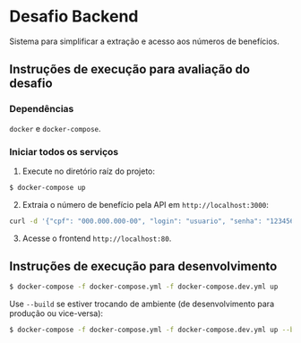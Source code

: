 # Desafio Backend

Sistema para simplificar a extração e acesso aos números de benefícios.

## Instruções de execução para avaliação do desafio

### Dependências

`docker` e `docker-compose`.

### Iniciar todos os serviços

1. Execute no diretório raíz do projeto:
```sh
$ docker-compose up
```

2. Extraia o número de benefício pela API em `http://localhost:3000`:
```sh
curl -d '{"cpf": "000.000.000-00", "login": "usuario", "senha": "123456"}' -H 'Content-Type: application/json' "http://localhost:3000/crawler/extract-benefit-number"
```
3. Acesse o frontend `http://localhost:80`.

## Instruções de execução para desenvolvimento

```sh
$ docker-compose -f docker-compose.yml -f docker-compose.dev.yml up
```

Use `--build` se estiver trocando de ambiente (de desenvolvimento para produção ou vice-versa):
```sh
$ docker-compose -f docker-compose.yml -f docker-compose.dev.yml up --build
```
